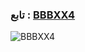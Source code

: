 
### تابع : [BBBXX4](https://t.me/BBBXX4) ###

![BBBXX4](https://graph.org/file/94f31c425a7a1dbba4387.jpg)
